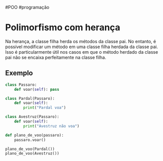 #POO #programação 

# Polimorfismo com herança

Na herança, a classe filha herda os métodos da classe pai. No entanto, é possível modificar um método em uma classe filha herdada da classe pai. Isso é particularmente útil nos casos em que o método herdado da classe pai não se encaixa perfeitamente na classe filha.

## Exemplo

```python
class Passaro:
	def voar(self): pass

class Pardal(Passaro):
	def voar(self):
		print("Pardal voa")

class Avestruz(Passaro):
	def voar(self):
		print("Avestruz não voa")

def plano_de_voo(passaro):
	passaro.voar()

plano_de_voo(Pardal())
plano_de_voo(Avestruz())
```












